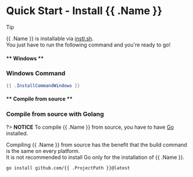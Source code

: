 # Quick Start - Install {{ .Name }}

> [!TIP]
> {{ .Name }} is installable via [instl.sh](https://instl.sh).\
> You just have to run the following command and you're ready to go!

<!-- tabs:start -->

#### ** Windows **

### Windows Command

```powershell
{{ .InstallCommandWindows }}
```

#### ** Compile from source **

### Compile from source with Golang

?> **NOTICE**
To compile {{ .Name }} from source, you have to have [Go](https://golang.org/) installed.

Compiling {{ .Name }} from source has the benefit that the build command is the same on every platform.\
It is not recommended to install Go only for the installation of {{ .Name }}.

```command
go install github.com/{{ .ProjectPath }}@latest
```

<!-- tabs:end -->

